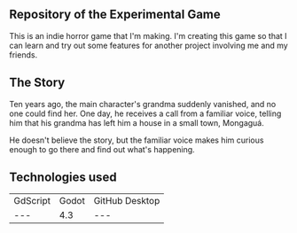 ## Repository of the Experimental Game
This is an indie horror game that I'm making. I'm creating this game so that I can learn and try out some features for another project involving me and my friends.

## The Story
Ten years ago, the main character's grandma suddenly vanished, and no one could find her. One day, he receives a call from a familiar voice, telling him that his grandma has left him a house in a small town, Mongaguá.

He doesn't believe the story, but the familiar voice makes him curious enough to go there and find out what's happening.

<h2>Technologies used</h2>
<table>
   <tr> 
     <td>GdScript</td>
     <td>Godot</td>
     <td>GitHub Desktop</td>
      
   </tr>
   <tr>
     <td>---</td>
     <td>4.3</td>
     <td>---</td>
     
   </tr>
 </table>
